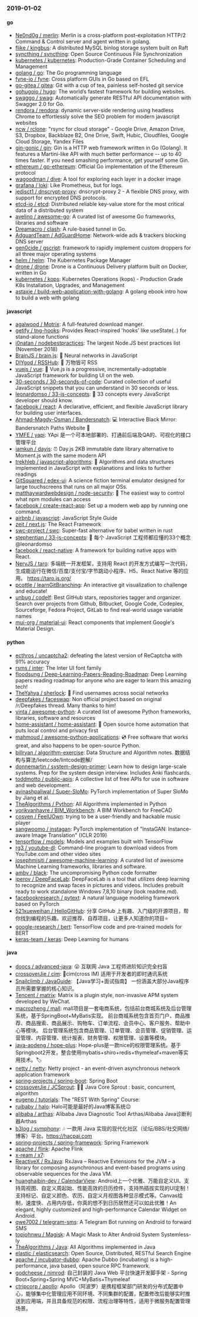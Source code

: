 ### 2019-01-02

#### go
* [Ne0nd0g / merlin](https://github.com/Ne0nd0g/merlin): Merlin is a cross-platform post-exploitation HTTP/2 Command & Control server and agent written in golang.
* [flike / kingbus](https://github.com/flike/kingbus): A distributed MySQL binlog storage system built on Raft
* [syncthing / syncthing](https://github.com/syncthing/syncthing): Open Source Continuous File Synchronization
* [kubernetes / kubernetes](https://github.com/kubernetes/kubernetes): Production-Grade Container Scheduling and Management
* [golang / go](https://github.com/golang/go): The Go programming language
* [fyne-io / fyne](https://github.com/fyne-io/fyne): Cross platform GUIs in Go based on EFL
* [go-gitea / gitea](https://github.com/go-gitea/gitea): Git with a cup of tea, painless self-hosted git service
* [gohugoio / hugo](https://github.com/gohugoio/hugo): The world’s fastest framework for building websites.
* [swaggo / swag](https://github.com/swaggo/swag): Automatically generate RESTful API documentation with Swagger 2.0 for Go.
* [rendora / rendora](https://github.com/rendora/rendora): dynamic server-side rendering using headless Chrome to effortlessly solve the SEO problem for modern javascript websites
* [ncw / rclone](https://github.com/ncw/rclone): "rsync for cloud storage" - Google Drive, Amazon Drive, S3, Dropbox, Backblaze B2, One Drive, Swift, Hubic, Cloudfiles, Google Cloud Storage, Yandex Files
* [gin-gonic / gin](https://github.com/gin-gonic/gin): Gin is a HTTP web framework written in Go (Golang). It features a Martini-like API with much better performance -- up to 40 times faster. If you need smashing performance, get yourself some Gin.
* [ethereum / go-ethereum](https://github.com/ethereum/go-ethereum): Official Go implementation of the Ethereum protocol
* [wagoodman / dive](https://github.com/wagoodman/dive): A tool for exploring each layer in a docker image
* [grafana / loki](https://github.com/grafana/loki): Like Prometheus, but for logs.
* [jedisct1 / dnscrypt-proxy](https://github.com/jedisct1/dnscrypt-proxy): dnscrypt-proxy 2 - A flexible DNS proxy, with support for encrypted DNS protocols.
* [etcd-io / etcd](https://github.com/etcd-io/etcd): Distributed reliable key-value store for the most critical data of a distributed system
* [avelino / awesome-go](https://github.com/avelino/awesome-go): A curated list of awesome Go frameworks, libraries and software
* [Dreamacro / clash](https://github.com/Dreamacro/clash): A rule-based tunnel in Go.
* [AdguardTeam / AdGuardHome](https://github.com/AdguardTeam/AdGuardHome): Network-wide ads & trackers blocking DNS server
* [gen0cide / gscript](https://github.com/gen0cide/gscript): framework to rapidly implement custom droppers for all three major operating systems
* [helm / helm](https://github.com/helm/helm): The Kubernetes Package Manager
* [drone / drone](https://github.com/drone/drone): Drone is a Continuous Delivery platform built on Docker, written in Go
* [kubernetes / kops](https://github.com/kubernetes/kops): Kubernetes Operations (kops) - Production Grade K8s Installation, Upgrades, and Management
* [astaxie / build-web-application-with-golang](https://github.com/astaxie/build-web-application-with-golang): A golang ebook intro how to build a web with golang

#### javascript
* [agalwood / Motrix](https://github.com/agalwood/Motrix): A full-featured download manger.
* [getify / tng-hooks](https://github.com/getify/tng-hooks): Provides React-inspired 'hooks' like useState(..) for stand-alone functions
* [i0natan / nodebestpractices](https://github.com/i0natan/nodebestpractices): The largest Node.JS best practices list (November 2018)
* [BrainJS / brain.js](https://github.com/BrainJS/brain.js): 🤖 Neural networks in JavaScript
* [DIYgod / RSSHub](https://github.com/DIYgod/RSSHub): 🍰 万物皆可 RSS
* [vuejs / vue](https://github.com/vuejs/vue): 🖖 Vue.js is a progressive, incrementally-adoptable JavaScript framework for building UI on the web.
* [30-seconds / 30-seconds-of-code](https://github.com/30-seconds/30-seconds-of-code): Curated collection of useful JavaScript snippets that you can understand in 30 seconds or less.
* [leonardomso / 33-js-concepts](https://github.com/leonardomso/33-js-concepts): 📜 33 concepts every JavaScript developer should know.
* [facebook / react](https://github.com/facebook/react): A declarative, efficient, and flexible JavaScript library for building user interfaces.
* [Ahmad-Magdy-Osman / Bandersnatch](https://github.com/Ahmad-Magdy-Osman/Bandersnatch): 💻 Interactive Black Mirror: Bandersnatch Paths Website 🎥
* [YMFE / yapi](https://github.com/YMFE/yapi): YApi 是一个可本地部署的、打通前后端及QA的、可视化的接口管理平台
* [iamkun / dayjs](https://github.com/iamkun/dayjs): ⏰ Day.js 2KB immutable date library alternative to Moment.js with the same modern API
* [trekhleb / javascript-algorithms](https://github.com/trekhleb/javascript-algorithms): 📝 Algorithms and data structures implemented in JavaScript with explanations and links to further readings
* [GitSquared / edex-ui](https://github.com/GitSquared/edex-ui): A science fiction terminal emulator designed for large touchscreens that runs on all major OSs.
* [matthaywardwebdesign / node-security](https://github.com/matthaywardwebdesign/node-security): 🔑 The easiest way to control what npm modules can access
* [facebook / create-react-app](https://github.com/facebook/create-react-app): Set up a modern web app by running one command.
* [airbnb / javascript](https://github.com/airbnb/javascript): JavaScript Style Guide
* [zeit / next.js](https://github.com/zeit/next.js): The React Framework
* [swc-project / swc](https://github.com/swc-project/swc): Super-fast alternative for babel written in rust
* [stephentian / 33-js-concepts](https://github.com/stephentian/33-js-concepts): 📜 每个 JavaScript 工程师都应懂的33个概念 @leonardomso
* [facebook / react-native](https://github.com/facebook/react-native): A framework for building native apps with React.
* [NervJS / taro](https://github.com/NervJS/taro): 多端统一开发框架，支持用 React 的开发方式编写一次代码，生成能运行在微信/百度/支付宝/字节跳动小程序、H5、React Native 等的应用。 https://taro.js.org/
* [pcottle / learnGitBranching](https://github.com/pcottle/learnGitBranching): An interactive git visualization to challenge and educate!
* [unbug / codelf](https://github.com/unbug/codelf): Best GitHub stars, repositories tagger and organizer. Search over projects from Github, Bitbucket, Google Code, Codeplex, Sourceforge, Fedora Project, GitLab to find real-world usage variable names
* [mui-org / material-ui](https://github.com/mui-org/material-ui): React components that implement Google's Material Design.

#### python
* [ecthros / uncaptcha2](https://github.com/ecthros/uncaptcha2): defeating the latest version of ReCaptcha with 91% accuracy
* [rsms / inter](https://github.com/rsms/inter): The Inter UI font family
* [floodsung / Deep-Learning-Papers-Reading-Roadmap](https://github.com/floodsung/Deep-Learning-Papers-Reading-Roadmap): Deep Learning papers reading roadmap for anyone who are eager to learn this amazing tech!
* [TheYahya / sherlock](https://github.com/TheYahya/sherlock): 🔎 Find usernames across social networks
* [deepfakes / faceswap](https://github.com/deepfakes/faceswap): Non official project based on original /r/Deepfakes thread. Many thanks to him!
* [vinta / awesome-python](https://github.com/vinta/awesome-python): A curated list of awesome Python frameworks, libraries, software and resources
* [home-assistant / home-assistant](https://github.com/home-assistant/home-assistant): 🏡 Open source home automation that puts local control and privacy first
* [mahmoud / awesome-python-applications](https://github.com/mahmoud/awesome-python-applications): 💿 Free software that works great, and also happens to be open-source Python.
* [billryan / algorithm-exercise](https://github.com/billryan/algorithm-exercise): Data Structure and Algorithm notes. 数据结构与算法/leetcode/lintcode题解/
* [donnemartin / system-design-primer](https://github.com/donnemartin/system-design-primer): Learn how to design large-scale systems. Prep for the system design interview. Includes Anki flashcards.
* [toddmotto / public-apis](https://github.com/toddmotto/public-apis): A collective list of free APIs for use in software and web development.
* [avinashpaliwal / Super-SloMo](https://github.com/avinashpaliwal/Super-SloMo): PyTorch implementation of Super SloMo by Jiang et al.
* [TheAlgorithms / Python](https://github.com/TheAlgorithms/Python): All Algorithms implemented in Python
* [yorikvanhavre / BIM_Workbench](https://github.com/yorikvanhavre/BIM_Workbench): A BIM Workbench for FreeCAD
* [cosven / FeelUOwn](https://github.com/cosven/FeelUOwn): trying to be a user-friendly and hackable music player
* [sangwoomo / instagan](https://github.com/sangwoomo/instagan): PyTorch implementation of "InstaGAN: Instance-aware Image Translation" (ICLR 2019)
* [tensorflow / models](https://github.com/tensorflow/models): Models and examples built with TensorFlow
* [rg3 / youtube-dl](https://github.com/rg3/youtube-dl): Command-line program to download videos from YouTube.com and other video sites
* [josephmisiti / awesome-machine-learning](https://github.com/josephmisiti/awesome-machine-learning): A curated list of awesome Machine Learning frameworks, libraries and software.
* [ambv / black](https://github.com/ambv/black): The uncompromising Python code formatter
* [iperov / DeepFaceLab](https://github.com/iperov/DeepFaceLab): DeepFaceLab is a tool that utilizes deep learning to recognize and swap faces in pictures and videos. Includes prebuilt ready to work standalone Windows 7,8,10 binary (look readme.md).
* [facebookresearch / pytext](https://github.com/facebookresearch/pytext): A natural language modeling framework based on PyTorch
* [521xueweihan / HelloGitHub](https://github.com/521xueweihan/HelloGitHub): 分享 GitHub 上有趣、入门级的开源项目，帮你找到编程的乐趣。欢迎推荐、自荐项目，让更多人知道你的项目⭐️
* [google-research / bert](https://github.com/google-research/bert): TensorFlow code and pre-trained models for BERT
* [keras-team / keras](https://github.com/keras-team/keras): Deep Learning for humans

#### java
* [doocs / advanced-java](https://github.com/doocs/advanced-java): 😮 互联网 Java 工程师进阶知识完全扫盲
* [crossoverJie / cim](https://github.com/crossoverJie/cim): 📲cim(cross IM) 适用于开发者的即时通讯系统
* [Snailclimb / JavaGuide](https://github.com/Snailclimb/JavaGuide): 【Java学习+面试指南】 一份涵盖大部分Java程序员所需要掌握的核心知识。
* [Tencent / matrix](https://github.com/Tencent/matrix): Matrix is a plugin style, non-invasive APM system developed by WeChat.
* [macrozheng / mall](https://github.com/macrozheng/mall): mall项目是一套电商系统，包括前台商城系统及后台管理系统，基于SpringBoot+MyBatis实现。 前台商城系统包含首页门户、商品推荐、商品搜索、商品展示、购物车、订单流程、会员中心、客户服务、帮助中心等模块。 后台管理系统包含商品管理、订单管理、会员管理、促销管理、运营管理、内容管理、统计报表、财务管理、权限管理、设置等模块。
* [java-aodeng / hope-plus](https://github.com/java-aodeng/hope-plus): Hope-plus是一款nice的权限管理系统。基于Springboot2开发，整合使用mybatis+shiro+redis+thymeleaf+maven等实用技术。🏷
* [netty / netty](https://github.com/netty/netty): Netty project - an event-driven asynchronous network application framework
* [spring-projects / spring-boot](https://github.com/spring-projects/spring-boot): Spring Boot
* [crossoverJie / JCSprout](https://github.com/crossoverJie/JCSprout): 👨‍🎓 Java Core Sprout : basic, concurrent, algorithm
* [eugenp / tutorials](https://github.com/eugenp/tutorials): The "REST With Spring" Course:
* [ruibaby / halo](https://github.com/ruibaby/halo): Halo可能是最好的Java博客系统😉
* [alibaba / arthas](https://github.com/alibaba/arthas): Alibaba Java Diagnostic Tool Arthas/Alibaba Java诊断利器Arthas
* [b3log / symphony](https://github.com/b3log/symphony): 🎶 一款用 Java 实现的现代化社区（论坛/BBS/社交网络/博客）平台。https://hacpai.com
* [spring-projects / spring-framework](https://github.com/spring-projects/spring-framework): Spring Framework
* [apache / flink](https://github.com/apache/flink): Apache Flink
* [x-ream / x7](https://github.com/x-ream/x7): 
* [ReactiveX / RxJava](https://github.com/ReactiveX/RxJava): RxJava – Reactive Extensions for the JVM – a library for composing asynchronous and event-based programs using observable sequences for the Java VM.
* [huanghaibin-dev / CalendarView](https://github.com/huanghaibin-dev/CalendarView): Android上一个优雅、万能自定义UI、支持周视图、自定义周起始、性能高效的日历控件，支持热插拔实现的UI定制！支持标记、自定义颜色、农历、自定义月视图各种显示模式等。Canvas绘制，速度快、占用内存低，你真的想不到日历居然还可以如此优雅！An elegant, highly customized and high-performance Calendar Widget on Android.
* [qwe7002 / telegram-sms](https://github.com/qwe7002/telegram-sms): A Telegram Bot running on Android to forward SMS
* [topjohnwu / Magisk](https://github.com/topjohnwu/Magisk): A Magic Mask to Alter Android System Systemless-ly
* [TheAlgorithms / Java](https://github.com/TheAlgorithms/Java): All Algorithms implemented in Java
* [elastic / elasticsearch](https://github.com/elastic/elasticsearch): Open Source, Distributed, RESTful Search Engine
* [apache / incubator-dubbo](https://github.com/apache/incubator-dubbo): Apache Dubbo (incubating) is a high-performance, java based, open source RPC framework.
* [godcheese / nimrod](https://github.com/godcheese/nimrod): 自己封装的 Java Web 平台快速开发脚手架 - Spring Boot+Spring+Spring MVC+MyBatis+Thymeleaf
* [ctripcorp / apollo](https://github.com/ctripcorp/apollo): Apollo（阿波罗）是携程框架部门研发的分布式配置中心，能够集中化管理应用不同环境、不同集群的配置，配置修改后能够实时推送到应用端，并且具备规范的权限、流程治理等特性，适用于微服务配置管理场景。
